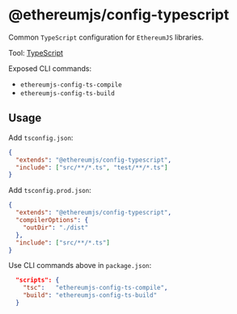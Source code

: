 # @ethereumjs/config-typescript

Common `TypeScript` configuration for `EthereumJS` libraries.

Tool: [TypeScript](https://www.typescriptlang.org/)

Exposed CLI commands:

- `ethereumjs-config-ts-compile`
- `ethereumjs-config-ts-build`

## Usage

Add `tsconfig.json`:

```json
{
  "extends": "@ethereumjs/config-typescript",
  "include": ["src/**/*.ts", "test/**/*.ts"]
}
```

Add `tsconfig.prod.json`:

```json
{
  "extends": "@ethereumjs/config-typescript",
  "compilerOptions": {
    "outDir": "./dist"
  },
  "include": ["src/**/*.ts"]
}
```

Use CLI commands above in `package.json`:

```json
  "scripts": {
    "tsc":   "ethereumjs-config-ts-compile",
    "build": "ethereumjs-config-ts-build"
  }
```



